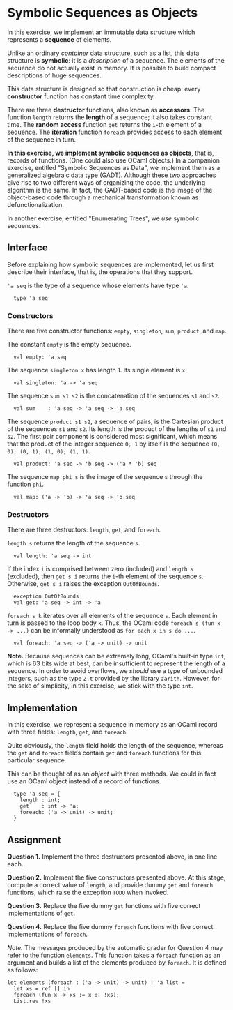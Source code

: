 # Symbolic Sequences as Objects

In this exercise, we implement an immutable data structure
which represents a **sequence** of elements.

Unlike an ordinary *container* data structure, such as a list,
this data structure is **symbolic**: it is a *description* of a
sequence. The elements of the sequence do not actually exist in
memory. It is possible to build compact descriptions of huge
sequences.

This data structure is designed so that construction is cheap:
every **constructor** function has constant time complexity.

There are three **destructor** functions, also known as **accessors**.
The function `length` returns the **length** of a sequence; it also takes
constant time. The **random access** function `get` returns the `i`-th
element of a sequence. The **iteration** function `foreach`
provides access to each element of the sequence in turn.

**In this exercise, we implement symbolic sequences as objects**, that is,
records of functions. (One could also use OCaml objects.) In a companion
exercise, entitled "Symbolic Sequences as Data", we implement them as a
generalized algebraic data type (GADT). Although these two approaches give
rise to two different ways of organizing the code, the underlying algorithm is
the same. In fact, the GADT-based code is the image of the object-based code
through a mechanical transformation known as defunctionalization.

In another exercise, entitled "Enumerating Trees",
we *use* symbolic sequences.

## Interface

Before explaining how symbolic sequences are implemented,
let us first describe their interface,
that is,
the operations that they support.

`'a seq` is the type of a sequence whose elements have type `'a`.
```
  type 'a seq
```

### Constructors

There are five constructor functions:
`empty`,
`singleton`,
`sum`,
`product`,
and `map`.

The constant `empty` is the empty sequence.

```
  val empty: 'a seq
```

The sequence `singleton x` has length 1. Its single element is `x`.

```
  val singleton: 'a -> 'a seq
```

The sequence `sum s1 s2` is the concatenation of the sequences `s1` and `s2`.

```
  val sum    : 'a seq -> 'a seq -> 'a seq
```

The sequence `product s1 s2`, a sequence of pairs, is the Cartesian product
of the sequences `s1` and `s2`. Its length is the product of the lengths of
`s1` and `s2`. The first pair component is considered most significant,
which means that the product of the integer sequence `0; 1` by itself is the
sequence `(0, 0); (0, 1); (1, 0); (1, 1)`.

```
  val product: 'a seq -> 'b seq -> ('a * 'b) seq
```

The sequence `map phi s` is the image of the sequence `s` through the function
`phi`.

```
  val map: ('a -> 'b) -> 'a seq -> 'b seq
```

### Destructors

There are three destructors: `length`, `get`, and `foreach`.

`length s` returns the length of the sequence `s`.

```
  val length: 'a seq -> int
```

If the index `i` is comprised between zero (included) and `length s` (excluded),
then `get s i` returns the `i`-th element of the sequence `s`.
Otherwise, `get s i` raises the exception `OutOfBounds`.

```
  exception OutOfBounds
  val get: 'a seq -> int -> 'a
```

`foreach s k` iterates over all elements of the sequence `s`.
Each element in turn is passed to the loop body `k`.
Thus, the OCaml code `foreach s (fun x -> ...)` can be
informally understood as `for each x in s do ...`.

```
  val foreach: 'a seq -> ('a -> unit) -> unit
```

**Note.**
Because sequences can be extremely long,
OCaml's built-in type `int`, which is 63 bits wide at best,
can be insufficient to represent the length of a sequence.
In order to avoid overflows, we *should* use a type of unbounded integers,
such as the type `Z.t` provided by the library `zarith`.
However, for the sake of simplicity,
in this exercise, we stick with the type `int`.

## Implementation

In this exercise, we represent a sequence in memory as an OCaml record
with three fields: `length`, `get`, and `foreach`.

Quite obviously, the `length` field holds the length of the sequence, whereas
the `get` and `foreach` fields contain `get` and `foreach` functions for this
particular sequence.

This can be thought of as an *object* with three methods.
We could in fact use an OCaml object
instead of a record of functions.

```
  type 'a seq = {
    length : int;
    get    : int -> 'a;
    foreach: ('a -> unit) -> unit;
  }
```

## Assignment

**Question 1.** Implement the three destructors presented above,
in one line each.

**Question 2.** Implement the five constructors presented above. At this
stage, compute a correct value of `length`, and provide dummy `get` and
`foreach` functions, which raise the exception `TODO` when invoked.

**Question 3.** Replace the five dummy `get` functions
with five correct implementations of `get`.

**Question 4.** Replace the five dummy `foreach` functions
with five correct implementations of `foreach`.

*Note.* The messages produced by the automatic grader for
Question 4 may refer to the function `elements`. This
function takes a `foreach` function as an argument and
builds a list of the elements produced by `foreach`.
It is defined as follows:

```
let elements (foreach : ('a -> unit) -> unit) : 'a list =
  let xs = ref [] in
  foreach (fun x -> xs := x :: !xs);
  List.rev !xs
```

